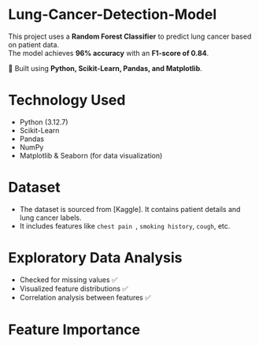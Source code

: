 # Lung-Cancer-Detection-Model

This project uses a **Random Forest Classifier** to predict lung cancer based on patient data.  
The model achieves **96% accuracy** with an **F1-score of 0.84**.  

🚀 Built using **Python, Scikit-Learn, Pandas, and Matplotlib**.  

# Technology Used

- Python (3.12.7)
- Scikit-Learn
- Pandas
- NumPy
- Matplotlib & Seaborn (for data visualization)
  
# Dataset
- The dataset is sourced from [Kaggle]. It contains patient details and lung cancer labels.
- It includes features like `chest pain `, `smoking history`, `cough`, etc.

# Exploratory Data Analysis

- Checked for missing values ✅
- Visualized feature distributions ✅
- Correlation analysis between features ✅

# Feature Importance
